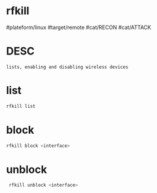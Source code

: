 # rfkill

#plateform/linux #target/remote #cat/RECON #cat/ATTACK

# DESC
```
lists, enabling and disabling wireless devices
```


# list
```bash
rfkill list 
```


# block
```bash
rfkill block <interface>
```

# unblock
```bash
 rfkill unblock <interface>
```